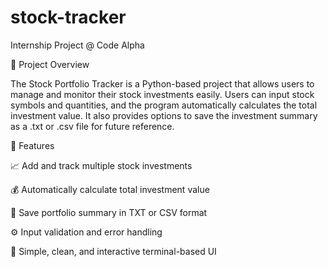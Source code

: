 # stock-tracker
Internship Project @ Code Alpha

📘 Project Overview

The Stock Portfolio Tracker is a Python-based project that allows users to manage and monitor their stock investments easily.
Users can input stock symbols and quantities, and the program automatically calculates the total investment value.
It also provides options to save the investment summary as a .txt or .csv file for future reference.

🚀 Features

📈 Add and track multiple stock investments

💰 Automatically calculate total investment value

🧾 Save portfolio summary in TXT or CSV format

⚙️ Input validation and error handling

🧠 Simple, clean, and interactive terminal-based UI
